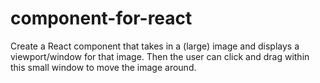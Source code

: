 # component-for-react
Create a React component that takes in a (large) image and displays a viewport/window for that image. Then the user can click and drag within this small window to move the image around.
